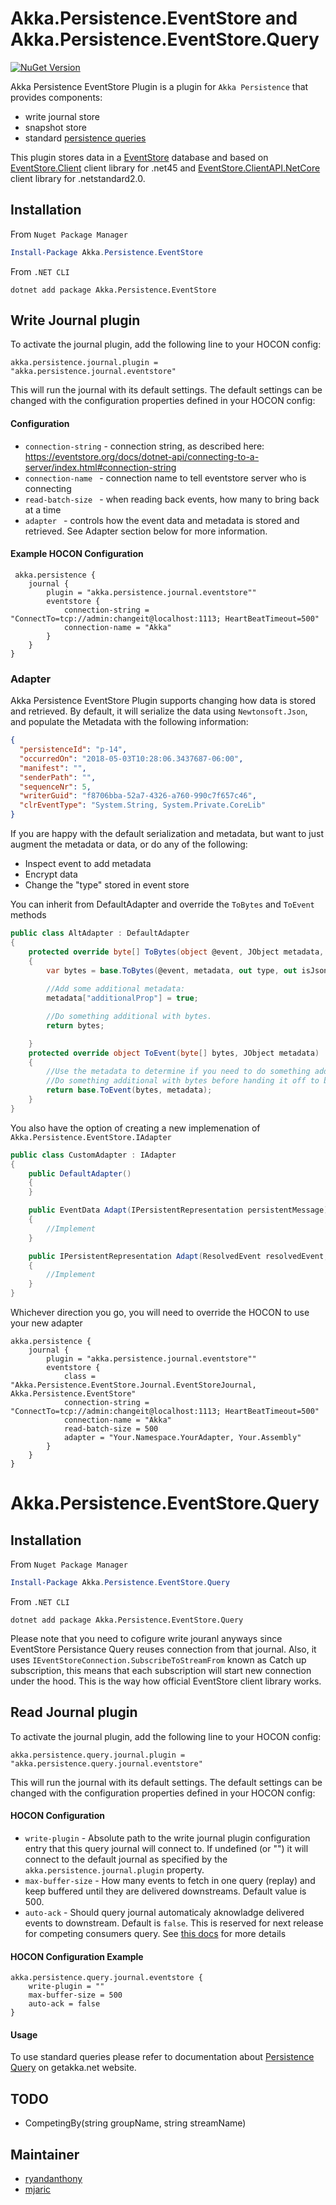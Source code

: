 # Akka.Persistence.EventStore and Akka.Persistence.EventStore.Query

[![NuGet Version](http://img.shields.io/nuget/v/Akka.Persistence.EventStore.svg?style=flat)](https://www.nuget.org/packages/Akka.Persistence.EventStore)

Akka Persistence EventStore Plugin is a plugin for `Akka Persistence` that provides  components:
 - write journal store
 - snapshot store
 - standard [persistence queries](http://getakka.net/articles/persistence/persistence-query.html)

This plugin stores data in a [EventStore](https://eventstore.org) database and based on [EventStore.Client](https://www.nuget.org/packages/EventStore.Client) client library for .net45 and  [EventStore.ClientAPI.NetCore](https://www.nuget.org/packages/EventStore.ClientAPI.NetCore) client library for .netstandard2.0.

## Installation
From `Nuget Package Manager`
```PowerShell
Install-Package Akka.Persistence.EventStore
```
From `.NET CLI`
```Shell
dotnet add package Akka.Persistence.EventStore
```

## Write Journal plugin
To activate the journal plugin, add the following line to your HOCON config:
```
akka.persistence.journal.plugin = "akka.persistence.journal.eventstore"
```
This will run the journal with its default settings. The default settings can be changed with the configuration properties defined in your HOCON config:

#### Configuration
- `connection-string` - connection string, as described here: https://eventstore.org/docs/dotnet-api/connecting-to-a-server/index.html#connection-string
- `connection-name ` - connection name to tell eventstore server who is connecting
- `read-batch-size ` - when reading back events, how many to bring back at a time
- `adapter ` - controls how the event data and metadata is stored and retrieved. See Adapter section below for more information.

#### Example HOCON Configuration
```
 akka.persistence {
    journal {
        plugin = "akka.persistence.journal.eventstore""
        eventstore {
            connection-string = "ConnectTo=tcp://admin:changeit@localhost:1113; HeartBeatTimeout=500"
            connection-name = "Akka"
        }
    }
}
```
### Adapter

Akka Persistence EventStore Plugin supports changing how data is stored and retrieved. 
By default, it will serialize the data using ```Newtonsoft.Json```, and populate the Metadata with the following information:
```json
{
  "persistenceId": "p-14",
  "occurredOn": "2018-05-03T10:28:06.3437687-06:00",
  "manifest": "",
  "senderPath": "",
  "sequenceNr": 5,
  "writerGuid": "f8706bba-52a7-4326-a760-990c7f657c46",
  "clrEventType": "System.String, System.Private.CoreLib"
}
```

If you are happy with the default serialization and metadata, but want to just augment the metadata or data, or do any of the following:

- Inspect event to add metadata
- Encrypt data
- Change the "type" stored in event store

You can inherit from DefaultAdapter and override the ```ToBytes``` and ```ToEvent``` methods
```C#
public class AltAdapter : DefaultAdapter
{
    protected override byte[] ToBytes(object @event, JObject metadata, out string type, out bool isJson)
    {
        var bytes = base.ToBytes(@event, metadata, out type, out isJson);
        
        //Add some additional metadata:
        metadata["additionalProp"] = true;

        //Do something additional with bytes.
        return bytes;

    }
    protected override object ToEvent(byte[] bytes, JObject metadata)
    {
        //Use the metadata to determine if you need to do something additional to the data
        //Do something additional with bytes before handing it off to be deserialized.
        return base.ToEvent(bytes, metadata);
    }         
}
```

You also have the option of creating a new implemenation of ```Akka.Persistence.EventStore.IAdapter```

```C#
public class CustomAdapter : IAdapter
{
    public DefaultAdapter()
    {
    }

    public EventData Adapt(IPersistentRepresentation persistentMessage)
    {
        //Implement
    }

    public IPersistentRepresentation Adapt(ResolvedEvent resolvedEvent, Func<string, IActorRef> actorSelection = null)
    {
        //Implement
    }
}
```

Whichever direction you go, you will need to override the HOCON to use your new adapter
```
akka.persistence {
    journal {
        plugin = "akka.persistence.journal.eventstore""
        eventstore {
            class = "Akka.Persistence.EventStore.Journal.EventStoreJournal, Akka.Persistence.EventStore"
            connection-string = "ConnectTo=tcp://admin:changeit@localhost:1113; HeartBeatTimeout=500"
            connection-name = "Akka"
            read-batch-size = 500
            adapter = "Your.Namespace.YourAdapter, Your.Assembly"
        }
    }
}
```

# Akka.Persistence.EventStore.Query

## Installation
From `Nuget Package Manager`
```PowerShell
Install-Package Akka.Persistence.EventStore.Query
```
From `.NET CLI`
```Shell
dotnet add package Akka.Persistence.EventStore.Query
```

Please note that you need to cofigure write jouranl anyways since EventStore 
Persistance Query reuses connection from that journal. Also, it uses 
`IEventStoreConnection.SubscribeToStreamFrom` known as Catch up subscription, 
this means that each subscription will start new connection under the hood. 
This is the way how official EventStore client library works.

## Read Journal plugin
To activate the journal plugin, add the following line to your HOCON config:
```
akka.persistence.query.journal.plugin = "akka.persistence.query.journal.eventstore"
```
This will run the journal with its default settings. The default settings can be changed with the configuration properties defined in your HOCON config:

#### HOCON Configuration

- `write-plugin` - Absolute path to the write journal plugin configuration entry that this query journal will connect to. If undefined (or "") it will connect to the default journal as specified by the `akka.persistence.journal.plugin` property.
- `max-buffer-size` - How many events to fetch in one query (replay) and keep buffered until they are delivered downstreams. Default value is 500.
- `auto-ack` - Should query journal automaticaly aknowladge delivered events to downstream. Default is `false`. This is reserved for next release for competing consumers query. See [this docs](https://eventstore.org/docs/dotnet-api/competing-consumers/index.html) for more details

#### HOCON Configuration Example
```
akka.persistence.query.journal.eventstore {
    write-plugin = ""
    max-buffer-size = 500
    auto-ack = false
}
```

#### Usage

To use standard queries please refer to documentation about [Persistence Query](http://getakka.net/articles/persistence/persistence-query.html) on getakka.net website.

## TODO

- CompetingBy(string groupName, string streamName)

## Maintainer
- [ryandanthony](https://github.com/ryandanthony)
- [mjaric](https://github.com/mjaric)